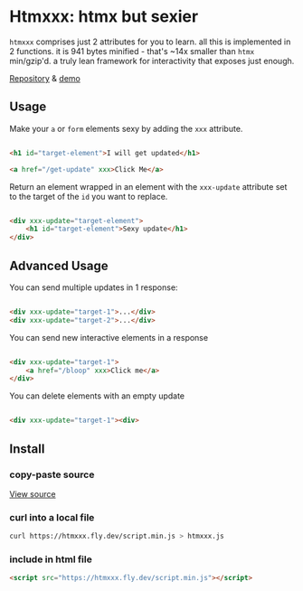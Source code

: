 # Htmxxx: htmx but sexier

`htmxxx` comprises just 2 attributes for you to learn.
all this is implemented in 2 functions.
it is 941 bytes minified - that's ~14x smaller than `htmx` min/gzip'd.
a truly lean framework for interactivity that exposes just enough.

[Repository](https://github.com/fliepeltje/htmxxx) & [demo](https://htmxxx.fly.dev/)

## Usage

Make your `a` or `form` elements sexy by adding the `xxx` attribute.

```html

<h1 id="target-element">I will get updated</h1>

<a href="/get-update" xxx>Click Me</a>

```

Return an element wrapped in an element with the `xxx-update` attribute set to the target of the `id` you want to replace.

```html

<div xxx-update="target-element">
    <h1 id="target-element">Sexy update</h1>
</div>

```

## Advanced Usage

You can send multiple updates in 1 response:

```html

<div xxx-update="target-1">...</div>
<div xxx-update="target-2">...</div>

```

You can send new interactive elements in a response

```html

<div xxx-update="target-1">
    <a href="/bloop" xxx>Click me</a>
</div>

```

You can delete elements with an empty update

```html

<div xxx-update="target-1"><div>

```

## Install

### copy-paste source

[View source](https://htmxxx.fly.dev/script.min.js)


### curl into a local file

```sh
curl https://htmxxx.fly.dev/script.min.js > htmxxx.js
```

### include in html file

```html
<script src="https://htmxxx.fly.dev/script.min.js"></script>
```




